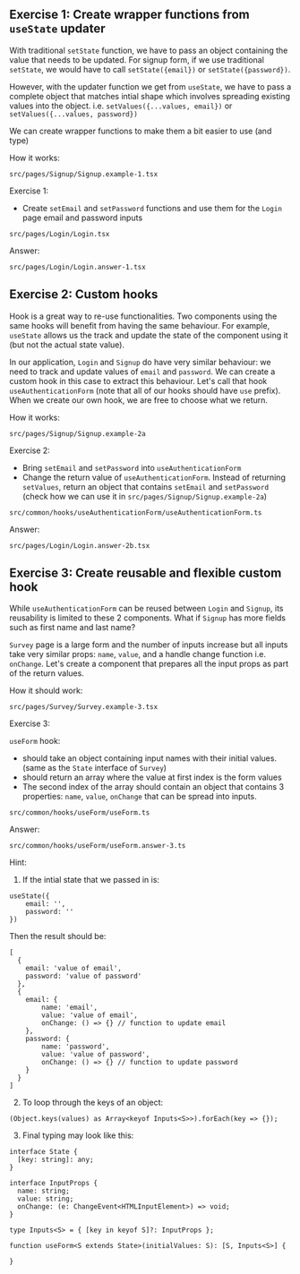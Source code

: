 ## Exercise 1: Create wrapper functions from `useState` updater

With traditional `setState` function, we have to pass an object containing the value that needs to be updated. For signup form, if we use traditional `setState`, we would have to call `setState({email})` or `setState({password})`.

However, with the updater function we get from `useState`, we have to pass a complete object that matches intial shape which involves spreading existing values into the object. i.e. `setValues({...values, email})` or `setValues({...values, password})`

We can create wrapper functions to make them a bit easier to use (and type)

How it works:

`src/pages/Signup/Signup.example-1.tsx`

Exercise 1:

- Create `setEmail` and `setPassword` functions and use them for the `Login` page email and password inputs

`src/pages/Login/Login.tsx`

Answer:

`src/pages/Login/Login.answer-1.tsx`

## Exercise 2: Custom hooks

Hook is a great way to re-use functionalities. Two components using the same hooks will benefit from having the same behaviour. For example, `useState` allows us the track and update the state of the component using it (but not the actual state value).

In our application, `Login` and `Signup` do have very similar behaviour: we need to track and update values of `email` and `password`. We can create a custom hook in this case to extract this behaviour. Let's call that hook `useAuthenticationForm` (note that all of our hooks should have `use` prefix). When we create our own hook, we are free to choose what we return.

How it works:

`src/pages/Signup/Signup.example-2a`

Exercise 2:

- Bring `setEmail` and `setPassword` into `useAuthenticationForm`
- Change the return value of `useAuthenticationForm`. Instead of returning `setValues`, return an object that contains `setEmail` and `setPassword` (check how we can use it in `src/pages/Signup/Signup.example-2a`)

`src/common/hooks/useAuthenticationForm/useAuthenticationForm.ts`

Answer:

`src/pages/Login/Login.answer-2b.tsx`

## Exercise 3: Create reusable and flexible custom hook

While `useAuthenticationForm` can be reused between `Login` and `Signup`, its reusability is limited to these 2 components. What if `Signup` has more fields such as first name and last name?

`Survey` page is a large form and the number of inputs increase but all inputs take very similar props: `name`, `value`, and a handle change function i.e. `onChange`. Let's create a component that prepares all the input props as part of the return values.

How it should work:

`src/pages/Survey/Survey.example-3.tsx`

Exercise 3:

`useForm` hook:

- should take an object containing input names with their initial values. (same as the `State` interface of `Survey`)
- should return an array where the value at first index is the form values
- The second index of the array should contain an object that contains 3 properties: `name`, `value`, `onChange` that can be spread into inputs.

`src/common/hooks/useForm/useForm.ts`

Answer:

`src/common/hooks/useForm/useForm.answer-3.ts`

Hint:

1. If the intial state that we passed in is:

```
useState({
    email: '',
    password: ''
})
```

Then the result should be:

```
[
  {
    email: 'value of email',
    password: 'value of password'
  },
  {
    email: {
        name: 'email',
        value: 'value of email',
        onChange: () => {} // function to update email
    },
    password: {
        name: 'password',
        value: 'value of password',
        onChange: () => {} // function to update password
    }
  }
]
```

2. To loop through the keys of an object:

```
(Object.keys(values) as Array<keyof Inputs<S>>).forEach(key => {});
```

3. Final typing may look like this:

```
interface State {
  [key: string]: any;
}

interface InputProps {
  name: string;
  value: string;
  onChange: (e: ChangeEvent<HTMLInputElement>) => void;
}

type Inputs<S> = { [key in keyof S]?: InputProps };

function useForm<S extends State>(initialValues: S): [S, Inputs<S>] {

}
```
